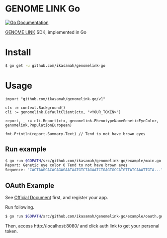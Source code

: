 GENOME LINK Go
==============
[![Go Documentation](http://img.shields.io/badge/go-documentation-blue.svg?style=flat-square)][godocs]

[godocs]: https://godoc.org/github.com/ikasamah/genomelink-go/v1

[GENOME LINK](https://genomelink.io/developers) SDK, implemented in Go

# Install
```bash
$ go get -u github.com/ikasamah/genomelink-go
```

# Usage
```golang
import "github.com/ikasamah/genomelink-go/v1"

ctx := context.Background()
cli := genomelink.DefaultClient(ctx, "<YOUR_TOKEN>")

report, _ := cli.Report(ctx, genomelink.PhenotypeNameGeneticEyeColor, genomelink.PopulationEuropean)

fmt.Println(report.Summary.Text) // Tend to not have brown eyes
```

## Run example
```bash
$ go run $GOPATH/src/github.com/ikasamah/genomelink-go/example/main.go
Report: Genetic eye color 0 Tend to not have brown eyes
Sequence: "CACTAAGCACACAGAGAATAATGTCTAGAATCTGAGTGCCATGTTATCAAATTGTA..."
```

## OAuth Example
See [Official Document](https://genomelink.io/developers/docs/tutorial-oauth-example/) first, and register your app.

Run following.

```bash
$ go run $GOPATH/src/github.com/ikasamah/genomelink-go/example/oauth.go -client_id <CLIENT_ID> -client_secret <CLIENT_SECRET>
```

Then, access http://localhost:8080/ and click auth link to get your personal token.

